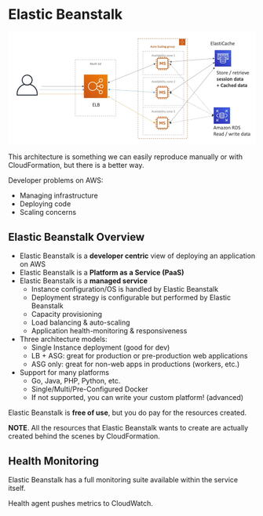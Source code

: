 # Elastic Beanstalk

![Typical Wep App 3-tier Architecture](../../images/deploy/web_app_3_tier.png)

This architecture is something we can easily reproduce manually or with CloudFormation, but there is a better way.

Developer problems on AWS:

- Managing infrastructure
- Deploying code
- Scaling concerns

## Elastic Beanstalk Overview

- Elastic Beanstalk is a **developer centric** view of deploying an application on AWS
- Elastic Beanstalk is a **Platform as a Service (PaaS)**
- Elastic Beanstalk is a **managed service**
    - Instance configuration/OS is handled by Elastic Beanstalk
    - Deployment strategy is configurable but performed by Elastic Beanstalk
    - Capacity provisioning
    - Load balancing & auto-scaling
    - Application health-monitoring & responsiveness
- Three architecture models:
    - Single Instance deployment (good for dev)
    - LB + ASG: great for production or pre-production web applications
    - ASG only: great for non-web apps in productions (workers, etc.)
- Support for many platforms
    - Go, Java, PHP, Python, etc.
    - Single/Multi/Pre-Configured Docker
    - If not supported, you can write your custom platform! (advanced)

Elastic Beanstalk is **free of use**, but you do pay for the resources created.

**NOTE**. All the resources that Elastic Beanstalk wants to create are actually created behind the scenes by CloudFormation.

## Health Monitoring

Elastic Beanstalk has a full monitoring suite available within the service itself. 

Health agent pushes metrics to CloudWatch.



